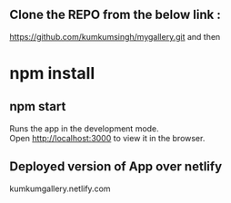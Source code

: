 
## Clone the REPO from the below link :

https://github.com/kumkumsingh/mygallery.git and then 

# npm install 


## npm start

Runs the app in the development mode.<br />
Open [http://localhost:3000](http://localhost:3000) to view it in the browser.



## Deployed version of App over netlify

<a>kumkumgallery.netlify.com<a>




